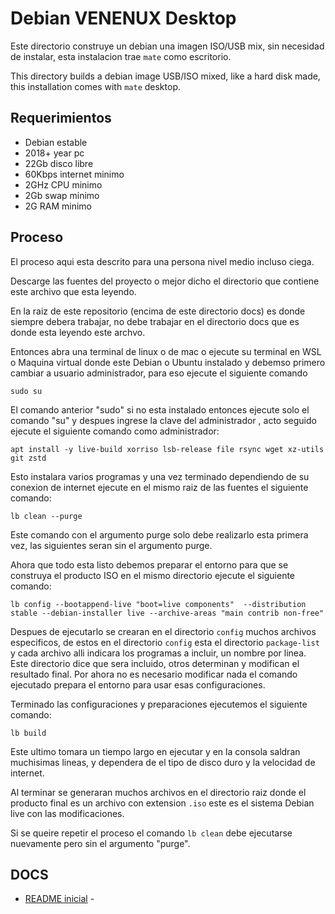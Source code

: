 
#  Debian VENENUX Desktop

Este directorio construye un debian una imagen ISO/USB mix, sin necesidad de instalar, 
esta instalacion trae `mate` como escritorio.

This directory builds a debian image USB/ISO mixed, like a hard disk made, 
this installation comes with `mate` desktop.

## Requerimientos

* Debian estable
* 2018+ year pc
* 22Gb disco libre
* 60Kbps internet minimo
* 2GHz CPU minimo
* 2Gb swap minimo
* 2G RAM minimo

## Proceso

El proceso aqui esta descrito para una persona nivel medio incluso ciega.

Descarge las fuentes del proyecto o mejor dicho el directorio que contiene este archivo que esta leyendo.

En la raiz de este repositorio (encima de este directorio docs) es donde siempre debera trabajar, no debe trabajar en el directorio docs que es donde esta leyendo este archvo.

Entonces abra una terminal de linux o de mac o ejecute su terminal en WSL o Maquina virtual donde este Debian o Ubuntu instalado y debemso primero cambiar a usuario administrador, para eso ejecute el siguiente comando

```
sudo su
```

El comando anterior "sudo" si no esta instalado entonces ejecute solo el comando "su" y despues ingrese la clave del administrador , acto seguido ejecute el siguiente comando como administrador:

```
apt install -y live-build xorriso lsb-release file rsync wget xz-utils git zstd
```

Esto instalara varios programas y una vez terminado dependiendo de su conexion de internet ejecute en el mismo raiz de las fuentes el siguiente comando:

```
lb clean --purge
```

Este comando con el argumento purge solo debe realizarlo esta primera vez, las siguientes seran sin el argumento purge.

Ahora que todo esta listo debemos preparar el entorno para que se construya el producto ISO en el mismo directorio ejecute el siguiente comando:

```
lb config --bootappend-live "boot=live components"  --distribution stable --debian-installer live --archive-areas "main contrib non-free"
```

Despues de ejecutarlo se crearan en el directorio `config` muchos archivos especificos, de estos en el directorio `config` esta el directorio `package-list` y cada archivo alli indicara los programas a incluir, un nombre por linea. Este directorio dice que sera incluido, otros determinan y modifican el resultado final. Por ahora no es necesario modificar nada el comando ejecutado prepara el entorno para usar esas configuraciones.

Terminado las configuraciones y preparaciones ejecutemos el siguiente comando:

```
lb build
```

Este ultimo tomara un tiempo largo en ejecutar y en la consola saldran muchisimas lineas, y dependera de el tipo de disco duro y la velocidad de internet.

Al terminar se generaran muchos archivos en el directorio raiz donde el producto final es un archivo con extension `.iso` este es el sistema Debian live con las modificaciones.

Si se queire repetir el proceso el comando `lb clean` debe ejecutarse nuevamente pero sin el argumento "purge".

## DOCS

* [README inicial](../README.md) -
